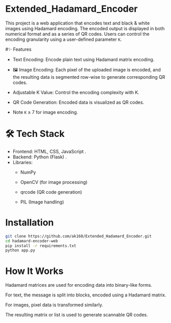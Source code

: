 # Extended_Hadamard_Encoder
This project is a web application that encodes text and black & white images using Hadamard encoding. The encoded output is displayed in both numerical format and as a series of QR codes. Users can control the encoding granularity using a user-defined parameter ``K``.

#✨ Features
-  Text Encoding: Encode plain text using Hadamard matrix encoding.

- 🖼 Image Encoding: Each pixel of the uploaded image is encoded, and the resulting data is segmented row-wise to generate corresponding QR codes.

-  Adjustable K Value: Control the encoding complexity with K.

-  QR Code Generation: Encoded data is visualized as QR codes.

- Note ``K`` ≥ 7 for image encoding.
  
# 🛠️ Tech Stack
- Frontend: HTML, CSS, JavaScript .
- Backend: Python (Flask) .
- Libraries:
  - NumPy

  - OpenCV (for image processing)

  - qrcode (QR code generation)

  - PIL (Image handling)
# Installation 
```bash
git clone https://github.com/ak160/Extended_Hadamard_Encoder.git
cd hadamard-encoder-web
pip install -r requirements.txt
python app.py
```
# How It Works
Hadamard matrices are used for encoding data into binary-like forms.

For text, the message is split into blocks, encoded using a Hadamard matrix.

For images, pixel data is transformed similarly.

The resulting matrix or list is used to generate scannable QR codes.
